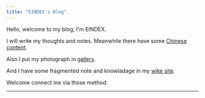 ```yaml
---
title: "EINDEX's Blog"
---
```


Hello, welcome to my blog, I'm EINDEX.

I will write my thoughts and notes. Meanwhile there have some [Chinese content](@/_index.cn.md).

Also I put my photograph in [gallery](@/gallery/_index.md).

And I have some fragmented note and knowladage in my [wike site](https://wiki.eindex.me).

Welcome connect me via those method:
[<iconify-icon icon="bxl:twitter"></iconify-icon>](https://twitter.com/eindex_li)
[<iconify-icon icon="bxl:github"></iconify-icon>](https://github.com/eindex)
[<iconify-icon icon="bxl:telegram"></iconify-icon>](https://t.me/eindex)
[<iconify-icon icon="bx:at"></iconify-icon>](mailto:eindex.me@outlook.com)
[<iconify-icon icon="cib:keybase"></iconify-icon>](https://keybase.io/eindexli)

---
